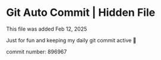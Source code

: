 # Git Auto Commit | Hidden File

This file was added Feb 12, 2025

Just for fun and keeping my daily git commit active 🤪

commit number: 896967
